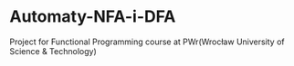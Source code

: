# Automaty-NFA-i-DFA
Project for Functional Programming course at PWr(Wrocław University of Science &amp; Technology)
